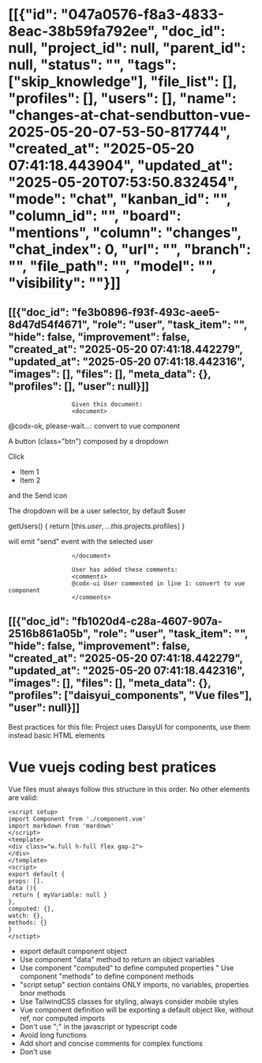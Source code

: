 # [[{"id": "047a0576-f8a3-4833-8eac-38b59fa792ee", "doc_id": null, "project_id": null, "parent_id": null, "status": "", "tags": ["skip_knowledge"], "file_list": [], "profiles": [], "users": [], "name": "changes-at-chat-sendbutton-vue-2025-05-20-07-53-50-817744", "created_at": "2025-05-20 07:41:18.443904", "updated_at": "2025-05-20T07:53:50.832454", "mode": "chat", "kanban_id": "", "column_id": "", "board": "mentions", "column": "changes", "chat_index": 0, "url": "", "branch": "", "file_path": "", "model": "", "visibility": ""}]]
## [[{"doc_id": "fe3b0896-f93f-493c-aee5-8d47d54f4671", "role": "user", "task_item": "", "hide": false, "improvement": false, "created_at": "2025-05-20 07:41:18.442279", "updated_at": "2025-05-20 07:41:18.442316", "images": [], "files": [], "meta_data": {}, "profiles": [], "user": null}]]

                      Given this document:
                      <document>
                      
                      
@codx-ok, please-wait...: convert to vue component

A button (class="btn") composed by a dropdown 


<div class="dropdown dropdown-top dropdown-end">
  <div tabindex="0" role="button" class="btn m-1">Click</div>
  <ul tabindex="0" class="dropdown-content menu bg-base-100 rounded-box z-[1] w-52 p-2 shadow">
    <li><a>Item 1</a></li>
    <li><a>Item 2</a></li>
  </ul>
</div>


and the Send icon <i class="fa-solid fa-paper-plane"></i>


The dropdown will be a user selector, by default $user


getUsers() {
    return [this.$user, ...this.$projects.profiles]
}


will emit "send" event with the selected user
                      
                      </document>
                      
                      User has added these comments:
                      <comments>
                      @codx-ui User commented in line 1: convert to vue component
                      </comments>
                      
## [[{"doc_id": "fb1020d4-c28a-4607-907a-2516b861a05b", "role": "user", "task_item": "", "hide": false, "improvement": false, "created_at": "2025-05-20 07:41:18.442279", "updated_at": "2025-05-20 07:41:18.442316", "images": [], "files": [], "meta_data": {}, "profiles": ["daisyui_components", "Vue files"], "user": null}]]
Best practices for this file:
                  Project uses DaisyUI for components, use them instead basic HTML elements
# Vue vuejs coding best pratices
Vue files must always follow this structure in this order.
No other elements are valid:
```example vue file
<script setup>
import Component from './component.vue'
import markdown from 'mardown'
</script>
<template>
<div class="w.full h-full flex gap-2">
</div>
</template>
<script>
export default {
props: [].
data (){
 return { myVariable: null }
},
computed: {},
watch: {},
methods: {}
}
</sctipt>
```
* export default component object
* Use component "data" method to return an object variables
* Use component "computed" to define computed properties
" Use component "methods" to define component methods 
* "script setup" section contains ONLY imports, no variables, properties bnor methods
* Use TailwindCSS classes for styling, always consider mobile styles
* Vue component definition will be exporting a default object like, without ref, nor computed imports
* Don't use ";" in the javascript or typescript code
* Avoid long functions
* Add short and concise comments for complex functions
* Don't use <style> elements, use TailWindCSS classes
                  
## [[{"doc_id": "4ba460c4-561a-46ac-b95c-68d84749fbad", "role": "user", "task_item": "", "hide": false, "improvement": false, "created_at": "2025-05-20 07:41:18.442279", "updated_at": "2025-05-20 07:41:18.442316", "images": [], "files": [], "meta_data": {}, "profiles": [], "user": null}]]

              Apply codx comments and rewrite full content.
              Return only the content without any further decoration or comments.
              Do not surround response with '```' marks, just content.
              Remove codx comments from the final version. 
              Do not return the <document> tags.
              